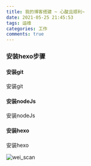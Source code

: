```yaml
---
title: 我的博客搭建 ~ 心酸且顺利~
date: 2021-05-25 21:45:53
tags: 运维
categories: 工作
comments: true
---
```



### 安装hexo步骤
#### 安装git

安装git

#### 安装nodeJs

安装nodeJs

#### 安装hexo

安装hexo

![wei_scan](http://r83ic1a1o.hn-bkt.clouddn.com/wei_scan.png)



